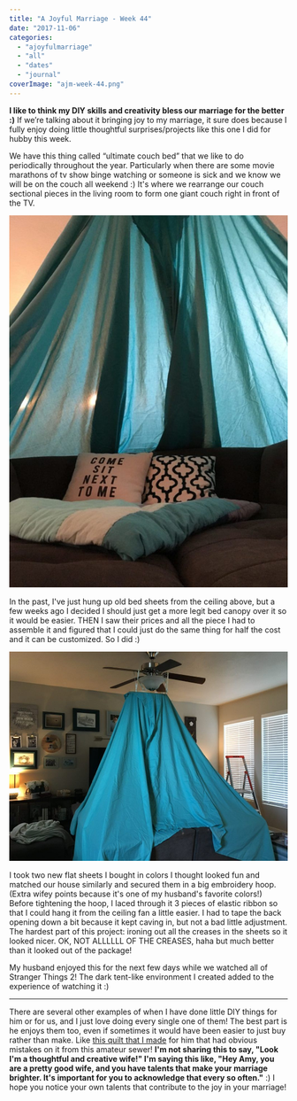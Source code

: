 ```yaml
---
title: "A Joyful Marriage - Week 44"
date: "2017-11-06"
categories: 
  - "ajoyfulmarriage"
  - "all"
  - "dates"
  - "journal"
coverImage: "ajm-week-44.png"
---
```


**I like to think my DIY skills and creativity bless our marriage for the better :)** If we’re talking about it bringing joy to my marriage, it sure does because I fully enjoy doing little thoughtful surprises/projects like this one I did for hubby this week.

We have this thing called “ultimate couch bed” that we like to do periodically throughout the year. Particularly when there are some movie marathons of tv show binge watching or someone is sick and we know we will be on the couch all weekend :) It's where we rearrange our couch sectional pieces in the living room to form one giant couch right in front of the TV.

![ultimate couch, ultimate couch bed, ultimate fort, fort in living room, date night fort, date night ultimate couch, indoor date night ideas, bed canopy for living room, finding joy, joy in marriage, a joyful marriage](images/IMG_0953-768x1024.jpg)

In the past, I've just hung up old bed sheets from the ceiling above, but a few weeks ago I decided I should just get a more legit bed canopy over it so it would be easier. THEN I saw their prices and all the piece I had to assemble it and figured that I could just do the same thing for half the cost and it can be customized. So I did :)

![ultimate couch, ultimate couch bed, ultimate fort, fort in living room, date night fort, date night ultimate couch, indoor date night ideas, bed canopy for living room, finding joy, joy in marriage, a joyful marriage,](images/IMG_0893.jpg)

I took two new flat sheets I bought in colors I thought looked fun and matched our house similarly and secured them in a big embroidery hoop. (Extra wifey points because it's one of my husband's favorite colors!) Before tightening the hoop, I laced through it 3 pieces of elastic ribbon so that I could hang it from the ceiling fan a little easier. I had to tape the back opening down a bit because it kept caving in, but not a bad little adjustment. The hardest part of this project: ironing out all the creases in the sheets so it looked nicer. OK, NOT ALLLLLL OF THE CREASES, haha but much better than it looked out of the package!

My husband enjoyed this for the next few days while we watched all of Stranger Things 2! The dark tent-like environment I created added to the experience of watching it :)

* * *

There are several other examples of when I have done little DIY things for him or for us, and I just love doing every single one of them! The best part is he enjoys them too, even if sometimes it would have been easier to just buy rather than make. Like [this quilt that I made](https://freshlymarried.com/object-lessons-an-imperfect-quilt/) for him that had obvious mistakes on it from this amateur sewer! **I'm not sharing this to say, "Look I'm a thoughtful and creative wife!" I'm saying this like, "Hey Amy, you are a pretty good wife, and you have talents that make your marriage brighter. It's important for you to acknowledge that every so often."** :) I hope you notice your own talents that contribute to the joy in your marriage!
